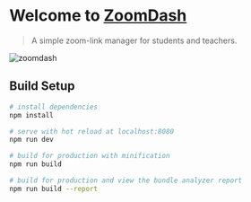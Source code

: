 # Welcome to [ZoomDash](https://upbeat-poitras-08b27b.netlify.app/)

>A simple zoom-link manager for students and teachers. 

![zoomdash](https://zoomdash-jshepin.vercel.app/)

## Build Setup

``` bash
# install dependencies
npm install

# serve with hot reload at localhost:8080
npm run dev

# build for production with minification
npm run build

# build for production and view the bundle analyzer report
npm run build --report
```
